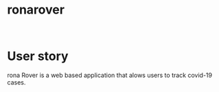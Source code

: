 # ronarover

<img scr="assets\img\Screenshot-Web.png">
<img scr="assets\img\Screenshot-Moblie.jpg">

# User story

rona Rover is a web based application that alows users to track covid-19 cases.
